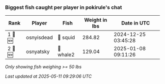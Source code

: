 ### Biggest fish caught per player in pokirule's chat
| Rank | Player | Fish | Weight in lbs | Date in UTC |
|------|--------|-----------|---------|-----|
| 1 🥇 🆕 | osnyisdead | 🦑 squid | 284.82 | 2024-12-25 03:45:28 |
| 2 🥈 🆕 | osnyatsky | 🐋 whale2 | 129.04 | 2025-01-08 09:11:26 |

_Only showing fish weighing >= 50 lbs_

_Last updated at 2025-05-11 09:29:06 UTC_